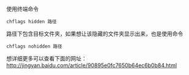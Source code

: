使用终端命令

    chflags hidden 路径

路径下包含目标文件夹，如果想让该隐藏的文件夹显示出来，也是使用命令

    chflags nohidden 路径

想详细更多可以查看下面的网址：
http://jingyan.baidu.com/article/90895e0fc7650b64ec6b0b84.html
